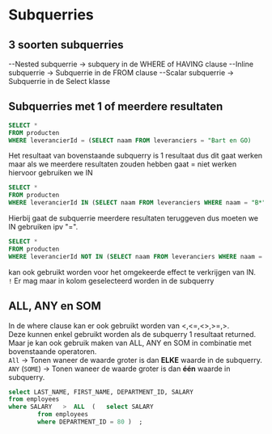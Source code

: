 # Subquerries


## 3 soorten subquerries  
--Nested subquerrie -> subquery in de WHERE of HAVING  clause
--Inline subquerrie -> Subquerrie in de FROM clause
--Scalar subquerrie -> Subquerrie in de Select klasse

## Subquerries met 1 of meerdere resultaten
```sql 
SELECT * 
FROM producten
WHERE leverancierId = (SELECT naam FROM leveranciers = "Bart en GO) 
``` 
Het resultaat van bovenstaande subquerry is 1 resultaat dus dit gaat werken maar als we meerdere resultaten zouden hebben gaat = niet werken hiervoor gebruiken we IN
```sql 
SELECT * 
FROM producten
WHERE leverancierId IN (SELECT naam FROM leveranciers WHERE naam = "B*") 
``` 
Hierbij gaat de subquerrie meerdere resultaten teruggeven dus moeten we IN gebruiken ipv "=".    
```sql
SELECT * 
FROM producten
WHERE leverancierId NOT IN (SELECT naam FROM leveranciers WHERE naam = "B*") 
```
kan ook gebruikt worden voor het omgekeerde effect te verkrijgen van IN.  
``!`` Er mag maar in kolom geselecteerd worden in de subquerry

## ALL, ANY en SOM
In de where clause kan er ook gebruikt worden van <,<=,<>,>=,>.  
Deze kunnen enkel gebruikt worden als de subquerry 1 resultaat returned.  
Maar je kan ook gebruik maken van ALL, ANY en SOM in combinatie met bovenstaande operatoren.  
``All`` -> Tonen waneer de waarde groter is dan **ELKE** waarde in de subquerry.  
``ANY`` (``SOME``) -> Tonen waneer de waarde groter is dan **één** waarde in subquerry.  
```sql
select LAST_NAME, FIRST_NAME, DEPARTMENT_ID, SALARY 
from employees
where SALARY   >  ALL  (   select SALARY
		from employees 
		where DEPARTMENT_ID = 80 )  ;
```
